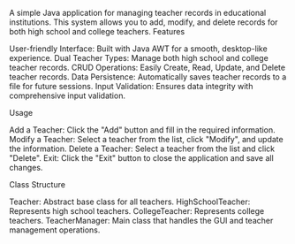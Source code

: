 A simple Java application for managing teacher records in educational institutions. This system allows you to add, modify, and delete records for both high school and college teachers.
Features

User-friendly Interface: Built with Java AWT for a smooth, desktop-like experience.
Dual Teacher Types: Manage both high school and college teacher records.
CRUD Operations: Easily Create, Read, Update, and Delete teacher records.
Data Persistence: Automatically saves teacher records to a file for future sessions.
Input Validation: Ensures data integrity with comprehensive input validation.

Usage

Add a Teacher: Click the "Add" button and fill in the required information.
Modify a Teacher: Select a teacher from the list, click "Modify", and update the information.
Delete a Teacher: Select a teacher from the list and click "Delete".
Exit: Click the "Exit" button to close the application and save all changes.

Class Structure

Teacher: Abstract base class for all teachers.
HighSchoolTeacher: Represents high school teachers.
CollegeTeacher: Represents college teachers.
TeacherManager: Main class that handles the GUI and teacher management operations.
